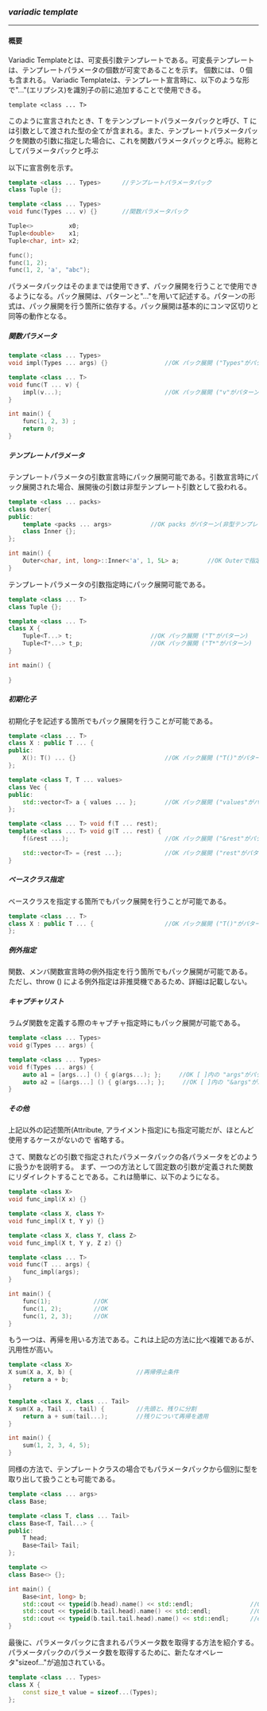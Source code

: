 ### *variadic template*
---
#### **概要**
Variadic Templateとは、可変長引数テンプレートである。可変長テンプレートは、テンプレートパラメータの個数が可変であることを示す。
個数には、０個も含まれる。
Variadic Templateは、テンプレート宣言時に、以下のような形で"..."(エリプシス)を識別子の前に追加することで使用できる。

`template <class ... T>`

このように宣言されたとき、T をテンンプレートパラメータパックと呼び、T には引数として渡された型の全てが含まれる。また、テンプレートパラメータパックを関数の引数に指定した場合に、これを関数パラメータパックと呼ぶ。総称としてパラメータパックと呼ぶ

以下に宣言例を示す。

```c++
template <class ... Types>      //テンプレートパラメータパック
class Tuple {};

template <class ... Types>
void func(Types ... v) {}       //関数パラメータパック

Tuple<>          x0;
Tuple<double>    x1;
Tuple<char, int> x2;

func();
func(1, 2);
func(1, 2, 'a', "abc");
```


パラメータパックはそのままでは使用できず、パック展開を行うことで使用できるようになる。パック展開は、パターンと"..."を用いて記述する。パターンの形式は、パック展開を行う箇所に依存する。パック展開は基本的にコンマ区切りと同等の動作となる。

##### 関数パラメータ
```c++
template <class ... Types>
void impl(Types ... args) {}                //OK パック展開 ("Types"がパターン)

template <class ... T>
void func(T ... v) {
    impl(v...);                             //OK パック展開 ("v"がパターン)
}

int main() {
    func(1, 2, 3) ;
    return 0;
}
```
##### テンプレートパラメータ
テンプレートパラメータの引数宣言時にパック展開可能である。引数宣言時にパック展開された場合、展開後の引数は非型テンプレート引数として扱われる。
```c++
template <class ... packs>
class Outer{
public:
    template <packs ... args>           //OK packs がパターン(非型テンプレート引数)
    class Inner {};
};

int main() {
    Outer<char, int, long>::Inner<'a', 1, 5L> a;        //OK Outerで指定した型に対する値をパラメータパックとして指定
}
```

テンプレートパラメータの引数指定時にパック展開可能である。
```c++
template <class ... T>
class Tuple {};

template <class ... T>
class X {
    Tuple<T...> t;                      //OK パック展開 ("T"がパターン)
    Tuple<T*...> t_p;                   //OK パック展開 ("T*"がパターン)
}

int main() {
    
}
```

##### 初期化子
初期化子を記述する箇所でもパック展開を行うことが可能である。
```c++
template <class ... T>
class X : public T ... {
public:
    X(): T() ... {}                         //OK パック展開 ("T()"がパターン) 
};

template <class T, T ... values>
class Vec {
public:
    std::vector<T> a { values ... };        //OK パック展開 ("values"がパターン)
};

template <class ... T> void f(T ... rest);
template <class ... T> void g(T ... rest) {
    f(&rest ...);                           //OK パック展開 ("&rest"がパターン)

    std::vector<T> = {rest ...};            //OK パック展開 ("rest"がパターン)
}
```

##### ベースクラス指定
ベースクラスを指定する箇所でもパック展開を行うことが可能である。

```c++
template <class ... T>
class X : public T ... {                    //OK パック展開 ("T()"がパターン) 
};
```

##### 例外指定
関数、メンバ関数宣言時の例外指定を行う箇所でもパック展開が可能である。
ただし、throw () による例外指定は非推奨機であるため、詳細は記載しない。

##### キャプチャリスト
ラムダ関数を定義する際のキャプチャ指定時にもパック展開が可能である。

```c++
template <class ... Types>
void g(Types ... args) {

template <class ... Types>
void f(Types ... args) {
    auto a1 = [args...] () { g(args...); };     //OK [ ]内の "args"がパターン(コピーキャプチャ)
    auto a2 = [&args...] () { g(args...); };     //OK [ ]内の "&args"がパターン(参照キャプチャ)
}
```

##### その他
上記以外の記述箇所(Attribute, アライメント指定)にも指定可能だが、ほとんど使用するケースがないので
省略する。


さて、関数などの引数で指定されたパラメータパックの各パラメータをどのように扱うかを説明する。
まず、一つの方法として固定数の引数が定義された関数にリダイレクトすることである。これは簡単に、以下のようになる。
```c++
template <class X>
void func_impl(X x) {}

template <class X, class Y>
void func_impl(X t, Y y) {}

template <class X, class Y, class Z>
void func_impl(X t, Y y, Z z) {}

template <class ... T>
void func(T ... args) {
    func_impl(args);
}

int main() {
    func(1);            //OK
    func(1, 2);         //OK
    func(1, 2, 3);      //OK
}
```

もう一つは、再帰を用いる方法である。これは上記の方法に比べ複雑であるが、汎用性が高い。
```c++
template <class X>
X sum(X a, X, b) {                  //再帰停止条件
    return a + b;
}

template <class X, class ... Tail>
X sum(X a, Tail ... tail) {         //先頭と、残りに分割
    return a + sum(tail...);        //残りについて再帰を適用
}

int main() {
    sum(1, 2, 3, 4, 5);
}
```
同様の方法で、テンプレートクラスの場合でもパラメータパックから個別に型を取り出して扱うことも可能である。

```c++
template <class ... args>
class Base;

template <class T, class ... Tail>
class Base<T, Tail...> {
public:
    T head;
    Base<Tail> Tail;
};

template <>
class Base<> {};

int main() {
    Base<int, long> b;
    std::cout << typeid(b.head).name() << std::endl;                //OK int
    std::cout << typeid(b.tail.head).name() << std::endl;           //OK long
    std::cout << typeid(b.tail.tail.head).name() << std::endl;      //error Base<>はheadを持たない
}
```


最後に、パラメータパックに含まれるパラメータ数を取得する方法を紹介する。パラメータパックのパラメータ数を取得するために、新たなオペレータ"sizeof..."が追加されている。
```c++
template <class ... Types>
class X {
    const size_t value = sizeof...(Types);
};
```
